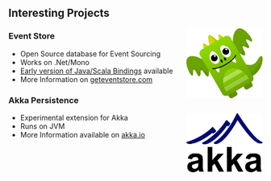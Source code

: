 ## Interesting Projects

<img src="static/img/ouro.png" style="float:right;width:30%"/>

### Event Store 

- Open Source database for Event Sourcing
- Works on .Net/Mono
- [Early version of Java/Scala Bindings](https://github.com/EventStore/eventstorejvmclient) available
- More Information on [geteventstore.com](http://geteventstore.com/)


### Akka Persistence

<img src="static/img/akka.png" style="float:right;width:30%"/>

- Experimental extension for Akka
- Runs on JVM
- More Information available on [akka.io](http://doc.akka.io/docs/akka/snapshot/java/persistence.html)
